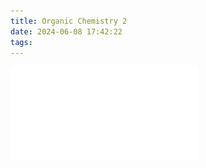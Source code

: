 ```yaml
---
title: Organic Chemistry 2
date: 2024-06-08 17:42:22
tags:
---
```

![](../images/Organic%20Chemistry%202.pdf)